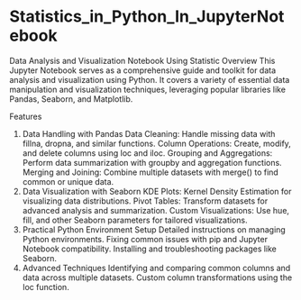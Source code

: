 # Statistics_in_Python_In_JupyterNotebook
Data Analysis and Visualization Notebook Using Statistic
Overview
This Jupyter Notebook serves as a comprehensive guide and toolkit for data analysis and visualization using Python. It covers a variety of essential data manipulation and visualization techniques, leveraging popular libraries like Pandas, Seaborn, and Matplotlib.

Features
1. Data Handling with Pandas
Data Cleaning: Handle missing data with fillna, dropna, and similar functions.
Column Operations: Create, modify, and delete columns using loc and iloc.
Grouping and Aggregations: Perform data summarization with groupby and aggregation functions.
Merging and Joining: Combine multiple datasets with merge() to find common or unique data.
2. Data Visualization with Seaborn
KDE Plots: Kernel Density Estimation for visualizing data distributions.
Pivot Tables: Transform datasets for advanced analysis and summarization.
Custom Visualizations: Use hue, fill, and other Seaborn parameters for tailored visualizations.
3. Practical Python Environment Setup
Detailed instructions on managing Python environments.
Fixing common issues with pip and Jupyter Notebook compatibility.
Installing and troubleshooting packages like Seaborn.
4. Advanced Techniques
Identifying and comparing common columns and data across multiple datasets.
Custom column transformations using the loc function.
